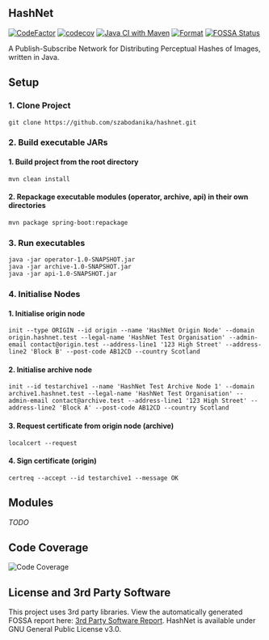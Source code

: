 ## HashNet
[![CodeFactor](https://www.codefactor.io/repository/github/szabodanika/hashnet/badge?s=eca96e2acfb8592001f2e1918a827e850204fa7c)](https://www.codefactor.io/repository/github/szabodanika/hashnet)
[![codecov](https://codecov.io/gh/szabodanika/hashnet/branch/master/graph/badge.svg?token=7FVS5ZZIPU)](https://codecov.io/gh/szabodanika/hashnet)
[![Java CI with Maven](https://github.com/szabodanika/hashnet/actions/workflows/maven.yml/badge.svg)](https://github.com/szabodanika/hashnet/actions/workflows/maven.yml)
[![Format](https://github.com/szabodanika/hashnet/actions/workflows/google-java-format.yml/badge.svg?branch=master)](https://github.com/szabodanika/hashnet/actions/workflows/google-java-format.yml)
[![FOSSA Status](https://app.fossa.com/api/projects/git%2Bgithub.com%2Fszabodanika%2Fhashnet.svg?type=shield)](https://app.fossa.com/projects/git%2Bgithub.com%2Fszabodanika%2Fhashnet?ref=badge_shield)

A Publish-Subscribe Network for Distributing Perceptual Hashes of Images, written in Java.


## Setup

### 1. Clone Project
```
git clone https://github.com/szabodanika/hashnet.git
```
### 2. Build executable JARs
#### 1. Build project from the root directory
```
mvn clean install 
```
#### 2. Repackage executable modules (operator, archive, api) in their own directories
```
mvn package spring-boot:repackage
```
### 3. Run executables
```
java -jar operator-1.0-SNAPSHOT.jar
java -jar archive-1.0-SNAPSHOT.jar
java -jar api-1.0-SNAPSHOT.jar
```
### 4. Initialise Nodes
#### 1. Initialise origin node
```
init --type ORIGIN --id origin --name 'HashNet Origin Node' --domain origin.hashnet.test --legal-name 'HashNet Test Organisation' --admin-email contact@origin.test --address-line1 '123 High Street' --address-line2 'Block B' --post-code AB12CD --country Scotland
```
#### 2. Initialise archive node
```
init --id testarchive1 --name 'HashNet Test Archive Node 1' --domain archive1.hashnet.test --legal-name 'HashNet Test Organisation' --admin-email contact@archive.test --address-line1 '123 High Street' --address-line2 'Block A' --post-code AB12CD --country Scotland
```
#### 3. Request certificate from origin node (archive)
```
localcert --request
```
#### 4. Sign certificate (origin)
```
certreq --accept --id testarchive1 --message OK
```


## Modules
*TODO*


## Code Coverage
![Code Coverage](https://codecov.io/gh/szabodanika/hashnet/commit/f68f68efbe04d53cc0e96cfc228f42f1cdde520d/graphs/sunburst.svg?token=7FVS5ZZIPU "Code Coverage")

## License and 3rd Party Software
This project uses 3rd party libraries. View the automatically generated FOSSA report here: [3rd Party Software Report](https://app.fossa.com/reports/59e67f12-02d5-45e9-b78d-440f2614e0f0).
HashNet is available under GNU General Public License v3.0.
